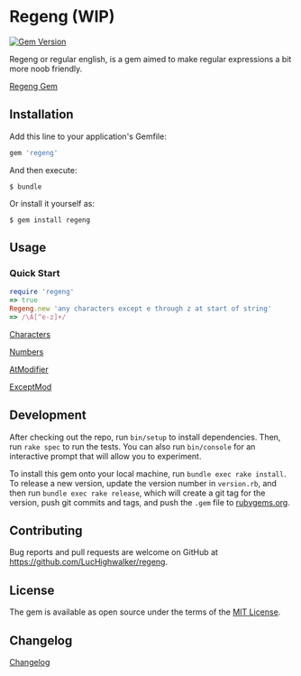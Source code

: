 # Regeng (WIP)

[![Gem Version](https://badge.fury.io/rb/regeng.svg)](https://badge.fury.io/rb/regeng)

Regeng or regular english, is a gem aimed to make regular expressions a bit more noob friendly.

[Regeng Gem](https://rubygems.org/gems/regeng)

## Installation

Add this line to your application's Gemfile:

```ruby
gem 'regeng'
```

And then execute:

    $ bundle

Or install it yourself as:

    $ gem install regeng

## Usage

### Quick Start 

```ruby
require 'regeng'
=> true
Regeng.new 'any characters except e through z at start of string'
=> /\A[^e-z]+/
```

[Characters](/usage/characters.md ':include')

[Numbers](/usage/numbers.md ':include')

[AtModifier](/usage/atmodifier.md ':include')

[ExceptMod](/usage/exceptmod.md ':include')

## Development

After checking out the repo, run `bin/setup` to install dependencies. Then, run `rake spec` to run the tests. You can also run `bin/console` for an interactive prompt that will allow you to experiment.

To install this gem onto your local machine, run `bundle exec rake install`. To release a new version, update the version number in `version.rb`, and then run `bundle exec rake release`, which will create a git tag for the version, push git commits and tags, and push the `.gem` file to [rubygems.org](https://rubygems.org).

## Contributing

Bug reports and pull requests are welcome on GitHub at https://github.com/LucHighwalker/regeng.

## License

The gem is available as open source under the terms of the [MIT License](https://opensource.org/licenses/MIT).

## Changelog

[Changelog](/changelog.md ':include')

